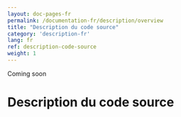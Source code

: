 ```yaml
---
layout: doc-pages-fr
permalink: /documentation-fr/description/overview
title: "Description du code source"
category: 'description-fr'
lang: fr
ref: description-code-source
weight: 1
---
```


<span class="label label-info">Coming soon</span>

# Description du code source
